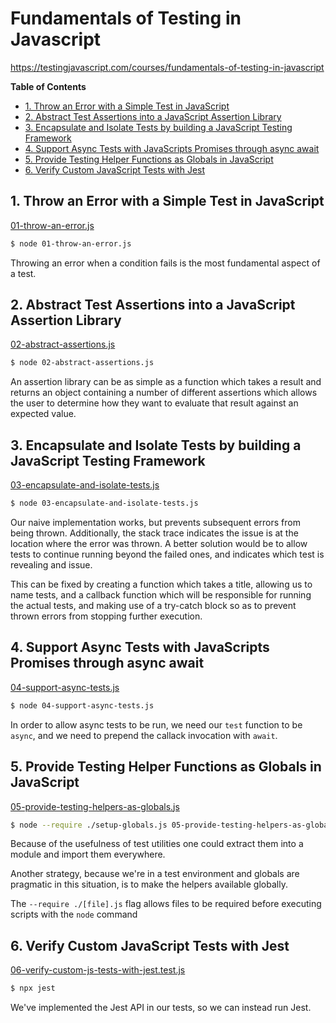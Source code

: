 # Fundamentals of Testing in Javascript

https://testingjavascript.com/courses/fundamentals-of-testing-in-javascript

<!-- START doctoc generated TOC please keep comment here to allow auto update -->
<!-- DON'T EDIT THIS SECTION, INSTEAD RE-RUN doctoc TO UPDATE -->
**Table of Contents**

- [1. Throw an Error with a Simple Test in JavaScript](#1-throw-an-error-with-a-simple-test-in-javascript)
- [2. Abstract Test Assertions into a JavaScript Assertion Library](#2-abstract-test-assertions-into-a-javascript-assertion-library)
- [3. Encapsulate and Isolate Tests by building a JavaScript Testing Framework](#3-encapsulate-and-isolate-tests-by-building-a-javascript-testing-framework)
- [4. Support Async Tests with JavaScripts Promises through async await](#4-support-async-tests-with-javascripts-promises-through-async-await)
- [5. Provide Testing Helper Functions as Globals in JavaScript](#5-provide-testing-helper-functions-as-globals-in-javascript)
- [6. Verify Custom JavaScript Tests with Jest](#6-verify-custom-javascript-tests-with-jest)

<!-- END doctoc generated TOC please keep comment here to allow auto update -->

## 1. Throw an Error with a Simple Test in JavaScript

[01-throw-an-error.js ](./01-throw-an-error.js)

```bash
$ node 01-throw-an-error.js
```

Throwing an error when a condition fails is the most fundamental aspect of a test.

## 2. Abstract Test Assertions into a JavaScript Assertion Library

[02-abstract-assertions.js](./02-abstract-assertions.js)

```bash
$ node 02-abstract-assertions.js
```

An assertion library can be as simple as a function which takes a result and
returns an object containing a number of different assertions which allows
the user to determine how they want to evaluate that result against an
expected value.

## 3. Encapsulate and Isolate Tests by building a JavaScript Testing Framework

[03-encapsulate-and-isolate-tests.js](./03-encapsulate-and-isolate-tests.js)

```bash
$ node 03-encapsulate-and-isolate-tests.js
```

Our naive implementation works, but prevents subsequent errors from being
thrown. Additionally, the stack trace indicates the issue is at the location
where the error was thrown. A better solution would be to allow tests to
continue running beyond the failed ones, and indicates which test is
revealing and issue.

This can be fixed by creating a function which takes a title, allowing us to
name tests, and a callback function which will be responsible for running
the actual tests, and making use of a try-catch block so as to prevent
thrown errors from stopping further execution.

## 4. Support Async Tests with JavaScripts Promises through async await

[04-support-async-tests.js](./04-support-async-tests.js)

```bash
$ node 04-support-async-tests.js
```

In order to allow async tests to be run, we need our `test` function to be
`async`, and we need to prepend the callack invocation with `await`.

## 5. Provide Testing Helper Functions as Globals in JavaScript

[05-provide-testing-helpers-as-globals.js](./05-provide-testing-helpers-as-globals.js)

```bash
$ node --require ./setup-globals.js 05-provide-testing-helpers-as-globals.js
```

Because of the usefulness of test utilities one could extract them into a
module and import them everywhere.

Another strategy, because we're in a test environment and globals are
pragmatic in this situation, is to make the helpers available globally.

The `--require ./[file].js` flag allows files to be required before
executing scripts with the `node` command

## 6. Verify Custom JavaScript Tests with Jest

[06-verify-custom-js-tests-with-jest.test.js](./06-verify-custom-js-tests-with-jest.test.js)

```javascript
$ npx jest
```

We've implemented the Jest API in our tests, so we can instead run Jest.
